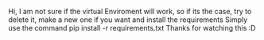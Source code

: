 Hi, I am not sure if the virtual Enviroment will work, so if its the case, try to delete it, make a new one if you want and install the requirements
Simply use the command pip install -r requirements.txt
Thanks for watching this :D
